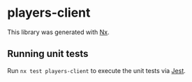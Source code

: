 # players-client

This library was generated with [Nx](https://nx.dev).

## Running unit tests

Run `nx test players-client` to execute the unit tests via [Jest](https://jestjs.io).
